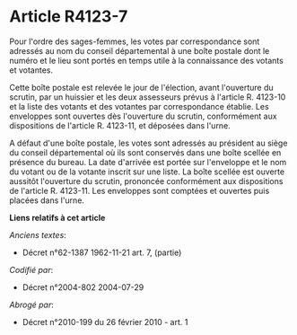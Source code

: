 # Article R4123-7

Pour l'ordre des sages-femmes, les votes par correspondance sont adressés au nom du conseil départemental à une boîte postale
dont le numéro et le lieu sont portés en temps utile à la connaissance des votants et votantes.

Cette boîte postale est relevée le jour de l'élection, avant l'ouverture du scrutin, par un huissier et les deux assesseurs
prévus à l'article R. 4123-10 et la liste des votants et des votantes par correspondance établie. Les enveloppes sont
ouvertes dès l'ouverture du scrutin, conformément aux dispositions de l'article R. 4123-11, et déposées dans l'urne.

A défaut d'une boîte postale, les votes sont adressés au président au siège du conseil départemental où ils sont conservés
dans une boîte scellée en présence du bureau. La date d'arrivée est portée sur l'enveloppe et le nom du votant ou de la
votante inscrit sur une liste. La boîte scellée est ouverte aussitôt l'ouverture du scrutin, prononcée conformément aux
dispositions de l'article R. 4123-11. Les enveloppes sont comptées et ouvertes puis placées dans l'urne.

**Liens relatifs à cet article**

_Anciens textes_:

  - Décret n°62-1387 1962-11-21 art. 7, (partie)

_Codifié par_:

  - Décret n°2004-802 2004-07-29

_Abrogé par_:

  - Décret n°2010-199 du 26 février 2010 - art. 1
